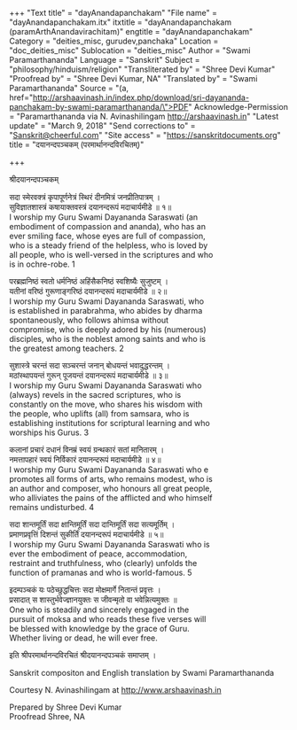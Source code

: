 +++
"Text title" = "dayAnandapanchakam"
"File name" = "dayAnandapanchakam.itx"
itxtitle = "dayAnandapanchakam (paramArthAnandavirachitam)"
engtitle = "dayAnandapanchakam"
Category = "deities_misc, gurudev,panchaka"
Location = "doc_deities_misc"
Sublocation = "deities_misc"
Author = "Swami Paramarthananda"
Language = "Sanskrit"
Subject = "philosophy/hinduism/religion"
"Transliterated by" = "Shree Devi Kumar"
"Proofread by" = "Shree Devi Kumar, NA"
"Translated by" = "Swami Paramarthananda"
Source = "(a, href=\"http://arshaavinash.in/index.php/download/sri-dayananda-panchakam-by-swami-paramarthananda/\">PDF"
Acknowledge-Permission = "Paramarthananda via N. Avinashilingam http://arshaavinash.in"
"Latest update" = "March 9, 2018"
"Send corrections to" = "Sanskrit@cheerful.com"
"Site access" = "https://sanskritdocuments.org"
title = "दयानन्दपञ्चकम् (परमार्थानन्दविरचितम्)"

+++
  
 श्रीदयानन्दपञ्चकम्   
  
सदा स्मेरवक्त्रं कृपापूर्णनेत्रं स्थिरं दीनमित्रं जनप्रीतिपात्रम् ।  
सुविज्ञातशास्त्रं कषायाक्तवस्त्रं दयानन्दरूपं मदाचार्यमीडे ॥ १॥   
I worship my Guru Swami Dayananda Saraswati (an  
embodiment of compassion and ananda), who has an  
ever smiling face, whose eyes are full of compassion,  
who is a steady friend of the helpless, who is loved by  
all people, who is well-versed in the scriptures and who  
is in ochre-robe. 1  
  
परब्रह्मनिष्ठं स्वतो धर्मनिष्ठं अहिंसैकनिष्ठं स्वशिष्यैः सुजुष्टम् ।  
यतीनां वरिष्ठं गुरूणाङ्गरिष्ठं दयानन्दरूपं मदाचार्यमीडे ॥ २॥   
I worship my Guru Swami Dayananda Saraswati, who  
is established in parabrahma, who abides by dharma  
spontaneously, who follows ahimsa without  
compromise, who is deeply adored by his (numerous)  
disciples, who is the noblest among saints and who is  
the greatest among teachers. 2  
  
सुशास्त्रे चरन्तं सदा सञ्चरन्तं जनान् बोधयन्तं भवादुद्धरन्तम् ।  
मठांस्थापयन्तं गुरून् पूजयन्तं दयानन्दरूपं मदाचार्यमीडे ॥ ३॥   
I worship my Guru Swami Dayananda Saraswati who  
(always) revels in the sacred scriptures, who is  
constantly on the move, who shares his wisdom with  
the people, who uplifts (all) from samsara, who is  
establishing institutions for scriptural learning and who  
worships his Gurus. 3  
  
कलानां प्रचारं दधानं विनम्रं स्वयं ग्रन्थकारं सतां मानितारम् ।  
नमत्तापहारं स्वयं निर्विकारं दयानन्दरूपं मदाचार्यमीडे ॥ ४॥   
I worship my Guru Swami Dayananda Saraswati who e  
promotes all forms of arts, who remains modest, who is  
an author and composer, who honours all great people,  
who alliviates the pains of the afflicted and who himself  
remains undisturbed. 4  
  
सदा शान्तमूर्तिं सदा क्षान्तिमूर्तिं सदा दान्तिमूर्तिं सदा सत्यमूर्तिम् ।  
प्रमाणप्रवृत्तिं दिशन्तं सुकीर्तिं दयानन्दरूपं मदाचार्यमीडे ॥ ५॥   
I worship my Guru Swami Dayananda Saraswati who is  
ever the embodiment of peace, accommodation,  
restraint and truthfulness, who (clearly) unfolds the  
function of pramanas and who is world-famous. 5  
  
इदम्पञ्चकं यः पठेच्छुद्धचित्तः सदा मोक्षमार्गे नितान्तं प्रवृत्तः ।  
प्रसादात् स शास्तुर्भवेज्ज्ञानयुक्तः स जीवन्मृतो वा भवेन्नित्यमुक्तः ॥   
One who is steadily and sincerely engaged in the  
pursuit of moksa and who reads these five verses will  
be blessed with knowledge by the grace of Guru.  
Whether living or dead, he will ever free.  
  
इति श्रीपरमार्थानन्दविरचितं श्रीदयानन्दपञ्चकं समाप्तम् ।  
  
  
Sanskrit compositon and English translation by Swami Paramarthananda   
  
Courtesy N. Avinashilingam at http://www.arshaavinash.in  
  
Prepared by Shree Devi Kumar  
Proofread Shree, NA  
  
